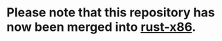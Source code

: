 # Please note that this repository has now been merged into [rust-x86](https://github.com/gz/rust-x86).
